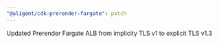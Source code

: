 ```yaml
---
"@aligent/cdk-prerender-fargate": patch
---
```


Updated Prerender Fargate ALB from implicity TLS v1 to explicit TLS v1.3
